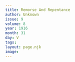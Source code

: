 ```yaml
---
title: Remorse And Repentance
author: Unknown
issue: 9
volume: 8
year: 1916
month: 31
day: V
tags:
layout: page.njk
image:
---
```





